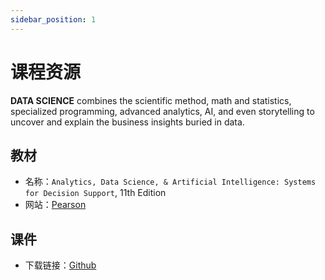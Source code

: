 ```yaml
---
sidebar_position: 1
---
```


# 课程资源

**DATA SCIENCE** combines the scientific method, math and statistics, specialized programming, advanced analytics, AI, and even storytelling to uncover and explain the business insights buried in data.

## 教材
* 名称：`Analytics, Data Science, & Artificial Intelligence: Systems for Decision Support`, 11th Edition
* 网站：[Pearson](https://www.pearson.com/us/higher-education/program/Sharda-Analytics-Data-Science-Artificial-Intelligence-Systems-for-Decision-Support-11th-Edition/PGM2067063.html)


## 课件
* 下载链接：[Github](https://github.com/walkman617/DS2021)
